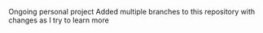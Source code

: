 Ongoing personal project 
Added multiple branches to this repository with  changes as I try to learn more 
